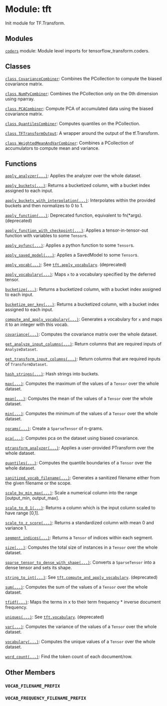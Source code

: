 <div itemscope itemtype="http://developers.google.com/ReferenceObject">
<meta itemprop="name" content="tft" />
<meta itemprop="path" content="Stable" />
<meta itemprop="property" content="VOCAB_FILENAME_PREFIX"/>
<meta itemprop="property" content="VOCAB_FREQUENCY_FILENAME_PREFIX"/>
</div>

# Module: tft

Init module for TF.Transform.

## Modules

[`coders`](./tft/coders.md) module: Module level imports for tensorflow_transform.coders.

## Classes

[`class CovarianceCombiner`](./tft/CovarianceCombiner.md): Combines the PCollection to compute the biased covariance matrix.

[`class NumPyCombiner`](./tft/NumPyCombiner.md): Combines the PCollection only on the 0th dimension using nparray.

[`class PCACombiner`](./tft/PCACombiner.md): Compute PCA of accumulated data using the biased covariance matrix.

[`class QuantilesCombiner`](./tft/QuantilesCombiner.md): Computes quantiles on the PCollection.

[`class TFTransformOutput`](./tft/TFTransformOutput.md): A wrapper around the output of the tf.Transform.

[`class WeightedMeanAndVarCombiner`](./tft/WeightedMeanAndVarCombiner.md): Combines a PCollection of accumulators to compute mean and variance.

## Functions

[`apply_analyzer(...)`](./tft/apply_analyzer.md): Applies the analyzer over the whole dataset.

[`apply_buckets(...)`](./tft/apply_buckets.md): Returns a bucketized column, with a bucket index assigned to each input.

[`apply_buckets_with_interpolation(...)`](./tft/apply_buckets_with_interpolation.md): Interpolates within the provided buckets and then normalizes to 0 to 1.

[`apply_function(...)`](./tft/apply_function.md): Deprecated function, equivalent to fn(*args). (deprecated)

[`apply_function_with_checkpoint(...)`](./tft/apply_function_with_checkpoint.md): Applies a tensor-in-tensor-out function with variables to some `Tensor`s.

[`apply_pyfunc(...)`](./tft/apply_pyfunc.md): Applies a python function to some `Tensor`s.

[`apply_saved_model(...)`](./tft/apply_saved_model.md): Applies a SavedModel to some `Tensor`s.

[`apply_vocab(...)`](./tft/apply_vocab.md): See <a href="./tft/apply_vocabulary.md"><code>tft.apply_vocabulary</code></a>. (deprecated)

[`apply_vocabulary(...)`](./tft/apply_vocabulary.md): Maps `x` to a vocabulary specified by the deferred tensor.

[`bucketize(...)`](./tft/bucketize.md): Returns a bucketized column, with a bucket index assigned to each input.

[`bucketize_per_key(...)`](./tft/bucketize_per_key.md): Returns a bucketized column, with a bucket index assigned to each input.

[`compute_and_apply_vocabulary(...)`](./tft/compute_and_apply_vocabulary.md): Generates a vocabulary for `x` and maps it to an integer with this vocab.

[`covariance(...)`](./tft/covariance.md): Computes the covariance matrix over the whole dataset.

[`get_analyze_input_columns(...)`](./tft/get_analyze_input_columns.md): Return columns that are required inputs of `AnalyzeDataset`.

[`get_transform_input_columns(...)`](./tft/get_transform_input_columns.md): Return columns that are required inputs of `TransformDataset`.

[`hash_strings(...)`](./tft/hash_strings.md): Hash strings into buckets.

[`max(...)`](./tft/max.md): Computes the maximum of the values of a `Tensor` over the whole dataset.

[`mean(...)`](./tft/mean.md): Computes the mean of the values of a `Tensor` over the whole dataset.

[`min(...)`](./tft/min.md): Computes the minimum of the values of a `Tensor` over the whole dataset.

[`ngrams(...)`](./tft/ngrams.md): Create a `SparseTensor` of n-grams.

[`pca(...)`](./tft/pca.md): Computes pca on the dataset using biased covariance.

[`ptransform_analyzer(...)`](./tft/ptransform_analyzer.md): Applies a user-provided PTransform over the whole dataset.

[`quantiles(...)`](./tft/quantiles.md): Computes the quantile boundaries of a `Tensor` over the whole dataset.

[`sanitized_vocab_filename(...)`](./tft/sanitized_vocab_filename.md): Generates a sanitized filename either from the given filename or the scope.

[`scale_by_min_max(...)`](./tft/scale_by_min_max.md): Scale a numerical column into the range [output_min, output_max].

[`scale_to_0_1(...)`](./tft/scale_to_0_1.md): Returns a column which is the input column scaled to have range [0,1].

[`scale_to_z_score(...)`](./tft/scale_to_z_score.md): Returns a standardized column with mean 0 and variance 1.

[`segment_indices(...)`](./tft/segment_indices.md): Returns a `Tensor` of indices within each segment.

[`size(...)`](./tft/size.md): Computes the total size of instances in a `Tensor` over the whole dataset.

[`sparse_tensor_to_dense_with_shape(...)`](./tft/sparse_tensor_to_dense_with_shape.md): Converts a `SparseTensor` into a dense tensor and sets its shape.

[`string_to_int(...)`](./tft/string_to_int.md): See <a href="./tft/compute_and_apply_vocabulary.md"><code>tft.compute_and_apply_vocabulary</code></a>. (deprecated)

[`sum(...)`](./tft/sum.md): Computes the sum of the values of a `Tensor` over the whole dataset.

[`tfidf(...)`](./tft/tfidf.md): Maps the terms in x to their term frequency * inverse document frequency.

[`uniques(...)`](./tft/uniques.md): See <a href="./tft/vocabulary.md"><code>tft.vocabulary</code></a>. (deprecated)

[`var(...)`](./tft/var.md): Computes the variance of the values of a `Tensor` over the whole dataset.

[`vocabulary(...)`](./tft/vocabulary.md): Computes the unique values of a `Tensor` over the whole dataset.

[`word_count(...)`](./tft/word_count.md): Find the token count of each document/row.

## Other Members

<h3 id="VOCAB_FILENAME_PREFIX"><code>VOCAB_FILENAME_PREFIX</code></h3>

<h3 id="VOCAB_FREQUENCY_FILENAME_PREFIX"><code>VOCAB_FREQUENCY_FILENAME_PREFIX</code></h3>

